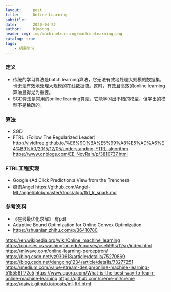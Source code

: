 ```yaml
---
layout:     post
title:      Online Learning
subtitle:   
date:       2020-04-22
author:     bjmsong
header-img: img/machineLearning/machineLearning.png
catalog: true
tags:
    - 机器学习
---
```

### 定义
- 传统的学习算法是batch learning算法，它无法有效地处理大规模的数据集，也无法有效地处理大规模的在线数据流。这时，有效且高效的online learning算法显得尤为重要。
- SGD算法是常用的online learning算法，它能学习出不错的模型，但学出的模型不是稀疏的。



### 算法

- SGD
- FTRL（Follow The Regularized Leader）
http://vividfree.github.io/%E6%9C%BA%E5%99%A8%E5%AD%A6%E4%B9%A0/2015/12/05/understanding-FTRL-algorithm
https://www.cnblogs.com/EE-NovRain/p/3810737.html



### FTRL工程实现

- Google 《Ad Click Prediction:a View from the Trenches》 
- 腾讯Angel https://github.com/Angel-ML/angel/blob/master/docs/algo/ftrl_lr_spark.md



### 参考资料

- 《在线最优化求解》 有pdf
- Adaptive Bound Optimization for Online Convex Optimization
- https://zhuanlan.zhihu.com/p/36410780

https://en.wikipedia.org/wiki/Online_machine_learning
https://courses.cs.washington.edu/courses/cse599s/12sp/index.html
https://mlwave.com/online-learning-perceptron/
https://blog.csdn.net/yz930618/article/details/75270869
https://blog.csdn.net/dengxing1234/article/details/73277251
https://medium.com/value-stream-design/online-machine-learning-515556ff72c5
https://www.quora.com/What-is-the-best-way-to-learn-online-machine-learning
https://github.com/creme-ml/creme
https://daiwk.github.io/posts/ml-ftrl.html